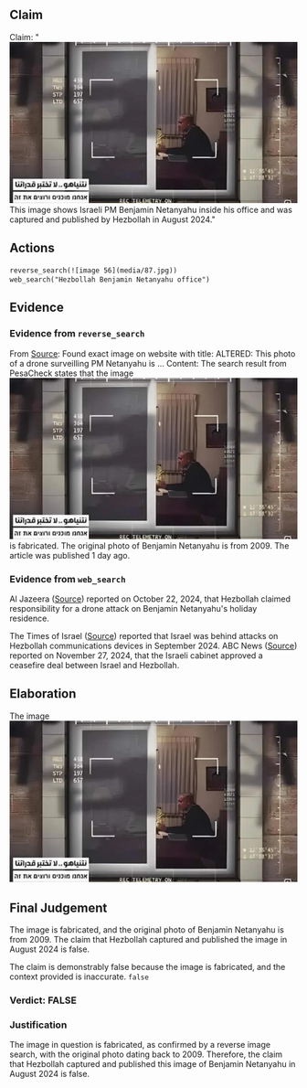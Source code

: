 ## Claim
Claim: "![image 56](media/87.jpg) This image shows Israeli PM Benjamin Netanyahu inside his office and was captured and published by Hezbollah in August 2024."

## Actions
```
reverse_search(![image 56](media/87.jpg))
web_search("Hezbollah Benjamin Netanyahu office")
```

## Evidence
### Evidence from `reverse_search`
From [Source](https://pesacheck.org/altered-this-photo-of-a-drone-surveilling-pm-netanyahu-is-fabricated-396f43e817da): Found exact image on website with title: ALTERED: This photo of a drone surveilling PM Netanyahu is ...
Content: The search result from PesaCheck states that the image ![image 56](media/87.jpg) is fabricated. The original photo of Benjamin Netanyahu is from 2009. The article was published 1 day ago.


### Evidence from `web_search`
Al Jazeera ([Source](https://www.aljazeera.com/news/2024/10/22/hezbollah-takes-responsibility-for-drone-attack-on-netanyahu-holiday-home)) reported on October 22, 2024, that Hezbollah claimed responsibility for a drone attack on Benjamin Netanyahu's holiday residence.

The Times of Israel ([Source](https://www.timesofisrael.com/netanyahus-office-confirms-israel-was-behind-devastating-pager-attacks-on-hezbollah/)) reported that Israel was behind attacks on Hezbollah communications devices in September 2024. ABC News ([Source](https://6abc.com/15590173)) reported on November 27, 2024, that the Israeli cabinet approved a ceasefire deal between Israel and Hezbollah.


## Elaboration
The image ![image 56](media/87.jpg)

## Final Judgement
The image is fabricated, and the original photo of Benjamin Netanyahu is from 2009. The claim that Hezbollah captured and published the image in August 2024 is false.

The claim is demonstrably false because the image is fabricated, and the context provided is inaccurate. `false`


### Verdict: FALSE

### Justification
The image in question is fabricated, as confirmed by a reverse image search, with the original photo dating back to 2009. Therefore, the claim that Hezbollah captured and published this image of Benjamin Netanyahu in August 2024 is false.
